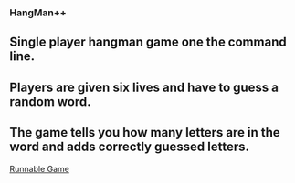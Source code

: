 ### HangMan++
## Single player hangman game one the command line.
## Players are given six lives and have to guess a random word.
## The game tells you how many letters are in the word and adds correctly guessed letters.
[Runnable Game](https://replit.com/@ISAACZABRISKIE/Main#Main.cpp)
